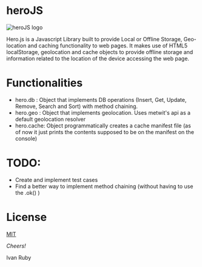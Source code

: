 heroJS
=========
![heroJS logo](https://github.com/ivanruby/herojs/blob/master/assets/logo/hero3A.jpg)

Hero.js is a Javascript Library built to provide Local or Offline Storage, Geo-location and caching functionality to web pages.
It makes use of HTML5 localStorage, geolocation and cache objects to provide offline storage and information related to the location of the device accessing the web page.


Functionalities
===========

- hero.db : Object that implements DB operations (Insert, Get, Update, Remove, Search and Sort) with method chaining. 
- hero.geo : Object that implements geolocation. Uses metwit's api as a default geolocation resolver
- hero.cache: Object programmatically creates a cache manifest file (as of now it just prints the contents supposed to be on the manifest on the console)

TODO:
================

- Create and implement test cases
- Find a better way to implement method chaining (without having to use the .ok() )


License
=======
[MIT](https://raw.githubusercontent.com/ivanruby/herojs/master/LICENSE)



*Cheers!*

Ivan Ruby